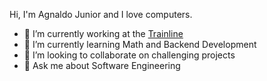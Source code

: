 Hi, I'm Agnaldo Junior and I love computers.

- 🔭 I’m currently working at the [Trainline](https://www.thetrainline.com/)
- 🌱 I’m currently learning Math and Backend Development
- 👯 I’m looking to collaborate on challenging projects
- 💬 Ask me about Software Engineering

<!--
**ajnior/ajnior** is a ✨ _special_ ✨ repository because its `README.md` (this file) appears on your GitHub profile.

Here are some ideas to get you started:

- 🔭 I’m currently working on ...
- 🌱 I’m currently learning ...
- 👯 I’m looking to collaborate on ...
- 🤔 I’m looking for help with ...
- 💬 Ask me about ...
- 📫 How to reach me: ...
- 😄 Pronouns: ...
- ⚡ Fun fact: ...
-->
